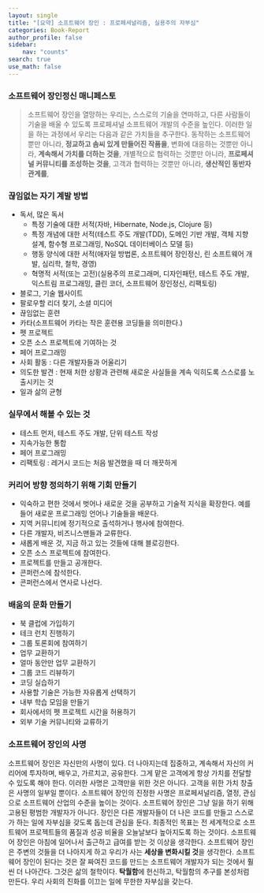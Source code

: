 ```yaml
---
layout: single
title: "[요약] 소프트웨어 장인 : 프로페셔널리즘, 실용주의 자부심"
categories: Book-Report
author_profile: false
sidebar:
    nav: "counts"
search: true
use_math: false
---
```




### 소프트웨어 장인정신 매니페스토
> 소프트웨어 장인을 열망하는 우리는, 스스로의 기술을 연마하고, 다른 사람들이 기술을 배울 수 있도록 프로페셔널 소프트웨어 개발의 수준을 높인다. 이러한 일을 하는 과정에서 우리는 다음과 같은 가치들을 추구한다.
> 동작하는 소프트웨어뿐만 아니라, **정교하고 솜씨 있게 만들어진 작품을**, 변화에 대응하는 것뿐만 아니라, **계속해서 가치를 더하는 것을**, 개별적으로 협력하는 것뿐만 아니라, **프로페셔널 커뮤니티를 조성하는 것을**, 고객과 협력하는 것뿐만 아니라, **생산적인 동반자 관계를**,

### 끊임없는 자기 계발 방법

- 독서, 많은 독서
    - 특정 기술에 대한 서적(자바, Hibernate, Node.js, Clojure 등)
    - 특정 개념에 대한 서적(테스트 주도 개발(TDD), 도메인 기반 개발, 객체 지향 설계, 함수형 프로그래밍, NoSQL 데이터베이스 모델 등)
    - 행동 양식에 대한 서적(애자일 방법론, 소프트웨어 장인정신, 린 소프트웨어 개발, 심리학, 철학, 경영)
    - 혁명적 서적(또는 고전)(실용주의 프로그래머, 디자인패턴, 테스트 주도 개발, 익스트림 프로그래밍, 클린 코더, 소프트웨어 장인정신, 리팩토링)
- 블로그, 기술 웹사이트
- 팔로우할 리더 찾기, 소셜 미디어
- 끊임없는 훈련
- 카타(소프트웨어 카타는 작은 훈련용 코딩들을 의미한다.)
- 펫 프로젝트
- 오픈 소스 프로젝트에 기여하는 것
- 페어 프로그래밍
- 사회 활동 : 다른 개발자들과 어울리기
- 의도한 발견 : 현재 처한 상황과 관련해 새로운 사실들을 계속 익히도록 스스로를 노출시키는 것
- 일과 삶의 균형

### 실무에서 해볼 수 있는 것
- 테스트 먼저, 테스트 주도 개발, 단위 테스트 작성
- 지속가능한 통합
- 페어 프로그래밍
- 리팩토링 : 레거시 코드는 처음 발견했을 때 더 깨끗하게

### 커리어 방향 정의하기 위해 기회 만들기
- 익숙하고 편한 것에서 벗어나 새로운 것을 공부하고 기술적 지식을 확장한다. 예를 들어 새로운 프로그래밍 언어나 기술들을 배운다.
- 지역 커뮤니티에 정기적으로 출석하거나 행사에 참여한다.
- 다른 개발자, 비즈니스맨들과 교류한다.
- 새롭게 배운 것, 지금 하고 있는 것들에 대해 블로깅한다.
- 오픈 소스 프로젝트에 참여한다.
- 프로젝트를 만들고 공개한다.
- 콘퍼런스에 참석한다.
- 콘퍼런스에서 연사로 나선다.

### 배움의 문화 만들기
- 북 클럽에 가입하기
- 테크 런치 진행하기
- 그룹 토론회에 참여하기
- 업무 교환하기
- 얼마 동안만 업무 교환하기
- 그룹 코드 리뷰하기
- 코딩 실습하기
- 사용할 기술은 가능한 자유롭게 선택하기
- 내부 학습 모임을 만들기
- 회사에서의 펫 프로젝트 시간을 허용하기
- 외부 기술 커뮤니티와 교류하기

### 소프트웨어 장인의 사명
소프트웨어 장인은 자신만의 사명이 있다. 더 나아지는데 집중하고, 계속해서 자신의 커리어에 투자하며, 배우고, 가르치고, 공유한다. 그게 맡은 고객에게 항상 가치를 전달할 수 있도록 해야 한다. 이러한 사명은 고객만을 위한 것은 아니다. 고객을 위한 가치 창출은 사명의 일부일 뿐이다. 소프트웨어 장인의 진정한 사명은 프로페셔널리즘, 열정, 관심으로 소프트웨어 산업의 수준을 높이는 것이다. 소프트웨어 장인은 그냥 일을 하기 위해 고용된 평범한 개발자가 아니다. 장인은 다른 개발자들이 더 나은 코드를 만들고 스스로가 하는 일에 자부심을 갖도록 돕는데 관심을 둔다. 최종적인 목표는 전 세계적으로 소프트웨어 프로젝트들의 품질과 성공 비율을 오늘날보다 높아지도록 하는 것이다.
소프트웨어 장인은 아침에 일어나서 출근하고 급여를 받는 것 이상을 생각한다. 소프트웨어 장인은 주변의 것들을 더 나아지게 하고 우리가 사는 **세상을 변화시킬 것**을 생각한다. 소프트웨어 장인이 된다는 것은 잘 짜여진 코드를 만드는 소프트웨어 개발자가 되는 것에서 훨씬 더 나아간다. 그것은 삶의 철학이다. **탁월함**에 헌신하고, 탁월함의 추구를 본성처럼 만든다. 우리 사회의 진화를 이끄는 일에 무한한 자부심을 갖는다.



